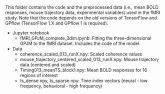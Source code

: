 This folder contains the code and the preprocessed data (i.e., mean BOLD responses, mouse trajectory data, experimental variables) used in the fMRI study. Note that the code depends on the old versions of TensorFlow and GPflow (TensorFlow 1.X and GPflow 1 is required).

 * Jupyter notebook
   * fMRI_GPJM_complete_3dim.ipynb: Fitting the three-dimensional GPJM to the fMRI dataset. Includes the code of the model.
 * Data
   * coherence_scaled_013_runX.npy: Scaled coherence values
   * mouse_trajectory_centered_scaled_013_runX.npy: Mouse trajectory data (centered and scaled)
   * Timing013_meanTS_block1.npy: Mean BOLD responses for 16 regions of interest
   * ts_dense.npy, ts_sparse.npy: Time index vectors (neural - low frequency, behavioral - high frequency)
